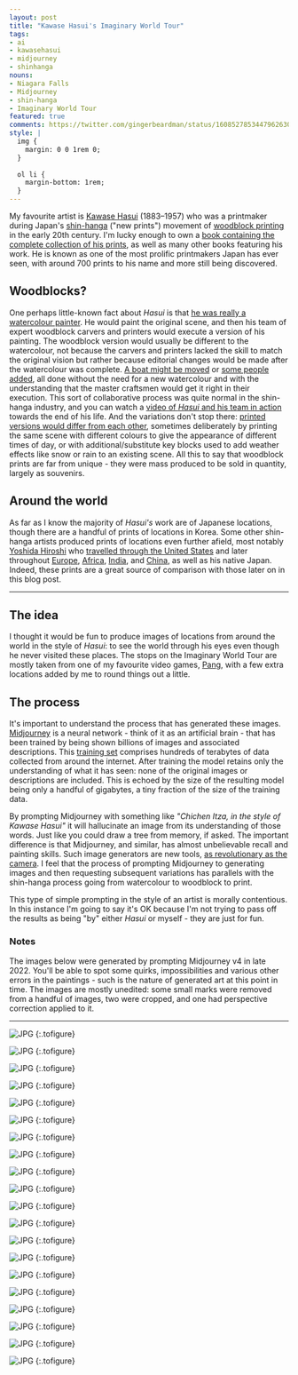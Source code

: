 ```yaml
---
layout: post
title: "Kawase Hasui's Imaginary World Tour"
tags:
- ai
- kawasehasui
- midjourney
- shinhanga
nouns:
- Niagara Falls
- Midjourney
- shin-hanga
- Imaginary World Tour
featured: true
comments: https://twitter.com/gingerbeardman/status/1608527853447962630
style: |
  img {
    margin: 0 0 1rem 0;
  }
  
  ol li {
    margin-bottom: 1rem;
  }
---
```


My favourite artist is [Kawase Hasui](https://en.wikipedia.org/wiki/Hasui_Kawase) (1883–1957) who was a printmaker during Japan's [shin-hanga](https://en.wikipedia.org/wiki/Shin-hanga) ("new prints") movement of [woodblock printing](https://en.wikipedia.org/wiki/Woodblock_printing_in_Japan) in the early 20th century. I'm lucky enough to own a [book containing the complete collection of his prints](https://brill.com/display/title/13321?rskey=leTfwY&result=4), as well as many other books featuring his work. He is known as one of the most prolific printmakers Japan has ever seen, with around 700 prints to his name and more still being discovered.

## Woodblocks?

One perhaps little-known fact about *Hasui* is that [he was really a watercolour painter](http://shinhanga.net/hasuiwc.htm). He would paint the original scene, and then his team of expert woodblock carvers and printers would execute a version of his painting. The woodblock version would usually be different to the watercolour, not because the carvers and printers lacked the skill to match the original vision but rather because editorial changes would be made after the watercolour was complete. [A boat might be moved](http://shinhanga.net/ARThasui/wc/WCushibori.html) or [some people added](http://shinhanga.net/ARThasui/wc/WCsekiyado.html), all done without the need for a new watercolour and with the understanding that the master craftsmen would get it right in their execution. This sort of collaborative process was quite normal in the shin-hanga industry, and you can watch a [video of *Hasui* and his team in action](https://www.youtube.com/watch?v=BQmF3HHyWwI) towards the end of his life. And the variations don't stop there: [printed versions would differ from each other](http://shinhanga.net/hasuiwc.htm#4), sometimes deliberately by printing the same scene with different colours to give the appearance of different times of day, or with additional/substitute key blocks used to add weather effects like snow or rain to an existing scene. All this to say that woodblock prints are far from unique - they were mass produced to be sold in quantity, largely as souvenirs.

## Around the world

As far as I know the majority of *Hasui's* work are of Japanese locations, though there are a handful of prints of locations in Korea. Some other shin-hanga artists produced prints of locations even further afield, most notably [Yoshida Hiroshi](https://en.wikipedia.org/wiki/Hiroshi_Yoshida) who [travelled through the United States](https://www.scholten-japanese-art.com/printsH/811) and later throughout [Europe](https://www.artelino.com/articles/hiroshi_yoshida_europe.asp), [Africa](https://www.scholten-japanese-art.com/printsH/1055), [India](https://mogulesque.com/art/hiroshi-yoshida-india-pakistan-prints/), and [China](https://commons.wikimedia.org/wiki/File:Yoshida_Hiroshi_-_Sochu_China.jpg), as well as his native Japan. Indeed, these prints are a great source of comparison with those later on in this blog post.

----

## The idea

I thought it would be fun to produce images of locations from around the world in the style of *Hasui*: to see the world through his eyes even though he never visited these places. The stops on the Imaginary World Tour are mostly taken from one of my favourite video games, [Pang](https://www.gingerbeardman.com/archive/pang/places.htm), with a few extra locations added by me to round things out a little.

## The process

It's important to understand the process that has generated these images. [Midjourney](https://en.wikipedia.org/wiki/Midjourney) is a neural network - think of it as an artificial brain - that has been trained by being shown billions of images and associated descriptions. This [training set](https://www.laion.ai) comprises hundreds of terabytes of data collected from around the internet. After training the model retains only the understanding of what it has seen: none of the original images or descriptions are included. This is echoed by the size of the resulting model being only a handful of gigabytes, a tiny fraction of the size of the training data. 

By prompting Midjourney with something like *"Chichen Itza, in the style of Kawase Hasui"* it will hallucinate an image from its understanding of those words. Just like you could draw a tree from memory, if asked. The important difference is that Midjourney, and similar, has almost unbelievable recall and painting skills. Such image generators are new tools, [as revolutionary as the camera](https://aestheticsforbirds.com/2022/11/02/ai-art-is-art/). I feel that the process of prompting Midjourney to generating images and then requesting subsequent variations has parallels with the shin-hanga process going from watercolour to woodblock to print.

This type of simple prompting in the style of an artist is morally contentious. In this instance I'm going to say it's OK because I'm not trying to pass off the results as being "by" either *Hasui* or myself - they are just for fun.

### Notes

The images below were generated by prompting Midjourney v4 in late 2022. You'll be able to spot some quirks, impossibilities and various other errors in the paintings - such is the nature of generated art at this point in time. The images are mostly unedited: some small marks were removed from a handful of images, two were cropped, and one had perspective correction applied to it.

----

![JPG](/images/posts/hasui-world-tour-01-japan-mt-fuji.jpg "Mount Fuji, Japan")
{:.tofigure}

![JPG](/images/posts/hasui-world-tour-02-china-great-wall.jpg "Great Wall, China")
{:.tofigure}

![JPG](/images/posts/hasui-world-tour-03-china-guilin.jpg "Guillin, China")
{:.tofigure}

![JPG](/images/posts/hasui-world-tour-04-thailand-wat-phra-kaew.jpg "Wat Phra Kaew, Thailand")
{:.tofigure}

![JPG](/images/posts/hasui-world-tour-05-cambodia-angkor-wat.jpg "Angkor Wat, Cambodia")
{:.tofigure}

![JPG](/images/posts/hasui-world-tour-06-australia-ayers-rock.jpg "Uluru, Australia")
{:.tofigure}

![JPG](/images/posts/hasui-world-tour-07-india-taj-mahal.jpg "Taj Mahal, India")
{:.tofigure}

![JPG](/images/posts/hasui-world-tour-08-russia-st-isaacs-cathedral.jpg "Saint Isaac's Cathedral, Russia")
{:.tofigure}

![JPG](/images/posts/hasui-world-tour-09-france-arc-de-triomphe.jpg "Arc de Triomphe, France")
{:.tofigure}

![JPG](/images/posts/hasui-world-tour-10-uk-houses-of-parliament.jpg "Houses of Parliament, United Kingdom")
{:.tofigure}

![JPG](/images/posts/hasui-world-tour-11-spain-sagrada-familia.jpg "Sagrada Família, Spain")
{:.tofigure}

![JPG](/images/posts/hasui-world-tour-12-italy-mount-vesuvius.jpg "Mount Vesuvius, Italy")
{:.tofigure}

![JPG](/images/posts/hasui-world-tour-13-greece-parthenon-acropolis.jpg "Parthenon on the Acropolis, Greece")
{:.tofigure}

![JPG](/images/posts/hasui-world-tour-14-egypt-giza-plateau.jpg "Giza Plateau, Egypt")
{:.tofigure}

![JPG](/images/posts/hasui-world-tour-15-tanzania-mount-kilimanjaro.jpg "Mount Kilimanjaro, Tanzania")
{:.tofigure}

![JPG](/images/posts/hasui-world-tour-16-usa-statue-of-liberty.jpg "Statue of Liberty, USA")
{:.tofigure}

![JPG](/images/posts/hasui-world-tour-17-mexico-chichen-itza.jpg "Chichén Itzá, Mexico")
{:.tofigure}

![JPG](/images/posts/hasui-world-tour-18-brazil-cristo-redentor.jpg "Cristo Redentor, Brazil")
{:.tofigure}

![JPG](/images/posts/hasui-world-tour-19-antarctica-aurora-australis.jpg "Aurora Australis, Antarctica")
{:.tofigure}

![JPG](/images/posts/hasui-world-tour-20-easter-island-space-moai.jpg "Moai, Easter Island")
{:.tofigure}
